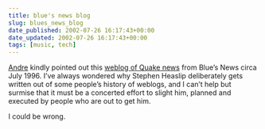 ```yaml
---
title: blue's news blog
slug: blues_news_blog
date_published: 2002-07-26 16:17:43+00:00
date_updated: 2002-07-26 16:17:43+00:00
tags: [music, tech]
---
```

[Andre](http://www.torrez.org) kindly pointed out this [weblog of Quake news](http://www.bluesnews.com/archives/july96.html) from Blue’s News circa July 1996. I’ve always wondered why Stephen Heaslip deliberately gets written out of some people’s history of weblogs, and I can’t help but surmise that it must be a concerted effort to slight him, planned and executed by people who are out to get him.

I could be wrong.
